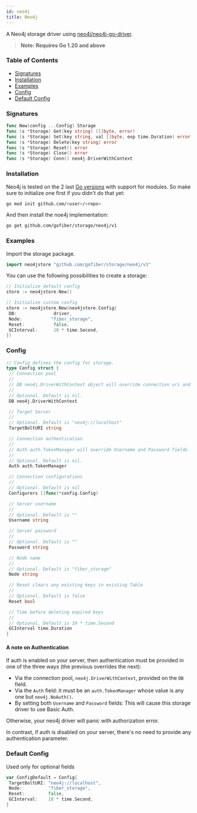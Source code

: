 ```yaml
---
id: neo4j
title: Neo4j
---
```


A Neo4j storage driver using [neo4j/neo4j-go-driver](https://github.com/neo4j/neo4j-go-driver).

> **Note: Requires Go 1.20 and above**

### Table of Contents

- [Signatures](#signatures)
- [Installation](#installation)
- [Examples](#examples)
- [Config](#config)
- [Default Config](#default-config)

### Signatures

```go
func New(config ...Config) Storage
func (s *Storage) Get(key string) ([]byte, error)
func (s *Storage) Set(key string, val []byte, exp time.Duration) error
func (s *Storage) Delete(key string) error
func (s *Storage) Reset() error
func (s *Storage) Close() error
func (s *Storage) Conn() neo4j.DriverWithContext
```

### Installation

Neo4j is tested on the 2 last [Go versions](https://golang.org/dl/) with support for modules. So make sure to initialize one first if you didn't do that yet:

```bash
go mod init github.com/<user>/<repo>
```

And then install the noe4j implementation:

```bash
go get github.com/gofiber/storage/neo4j/v1
```

### Examples

Import the storage package.

```go
import neo4jstore "github.com/gofiber/storage/neo4j/v1"
```

You can use the following possibilities to create a storage:

```go
// Initialize default config
store := neo4jstore.New()

// Initialize custom config
store := neo4jstore.New(neo4jstore.Config{
 DB:              driver,
 Node:           "fiber_storage",
 Reset:           false,
 GCInterval:      10 * time.Second,
})
```

### Config

```go
// Config defines the config for storage.
type Config struct {
 // Connection pool
 //
 // DB neo4j.DriverWithContext object will override connection uri and other connection fields.
 //
 // Optional. Default is nil.
 DB neo4j.DriverWithContext

 // Target Server
 //
 // Optional. Default is "neo4j://localhost"
 TargetBoltURI string

 // Connection authentication
 //
 // Auth auth.TokenManager will override Username and Password fields
 //
 // Optional. Default is nil.
 Auth auth.TokenManager

 // Connection configurations
 //
 // Optional. Default is nil
 Configurers []func(*config.Config)

 // Server username
 //
 // Optional. Default is ""
 Username string

 // Server password
 //
 // Optional. Default is ""
 Password string

 // Node name
 //
 // Optional. Default is "fiber_storage"
 Node string

 // Reset clears any existing keys in existing Table
 //
 // Optional. Default is false
 Reset bool

 // Time before deleting expired keys
 //
 // Optional. Default is 10 * time.Second
 GCInterval time.Duration
}
```

#### A note on Authentication

If auth is enabled on your server, then authentication must be provided in one of the three ways (the previous overrides the next):

- Via the connection pool, `neo4j.DriverWithContext`, provided on the `DB` field.
- Via the `Auth` field: it must be an `auth.TokenManager` whose value is any one but `neo4j.NoAuth()`.
- By setting both `Username` and `Password` fields: This will cause this storage driver to use Basic Auth.

Otherwise, your neo4j driver will panic with authorization error.

In contrast, if auth is disabled on your server, there's no need to provide any authentication parameter.

### Default Config

Used only for optional fields

```go
var ConfigDefault = Config{
 TargetBoltURI: "neo4j://localhost",
 Node:          "fiber_storage",
 Reset:         false,
 GCInterval:    10 * time.Second,
}
```
